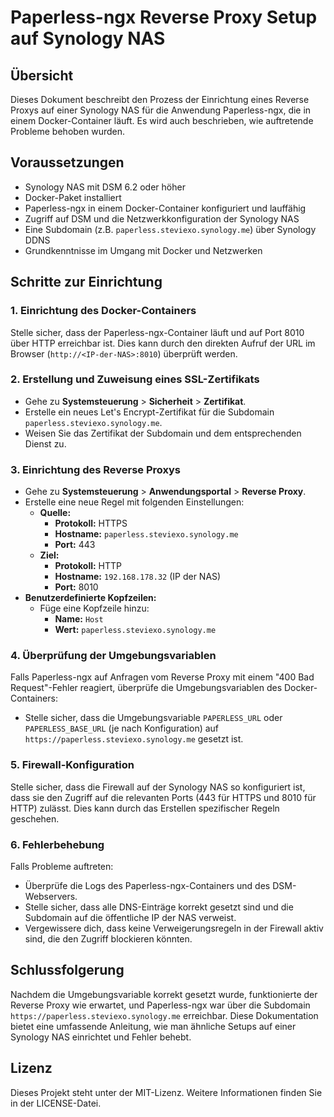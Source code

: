 # Paperless-ngx Reverse Proxy Setup auf Synology NAS

## Übersicht

Dieses Dokument beschreibt den Prozess der Einrichtung eines Reverse Proxys auf einer Synology NAS für die Anwendung Paperless-ngx, die in einem Docker-Container läuft. Es wird auch beschrieben, wie auftretende Probleme behoben wurden.

## Voraussetzungen

- Synology NAS mit DSM 6.2 oder höher
- Docker-Paket installiert
- Paperless-ngx in einem Docker-Container konfiguriert und lauffähig
- Zugriff auf DSM und die Netzwerkkonfiguration der Synology NAS
- Eine Subdomain (z.B. `paperless.steviexo.synology.me`) über Synology DDNS
- Grundkenntnisse im Umgang mit Docker und Netzwerken

## Schritte zur Einrichtung

### 1. **Einrichtung des Docker-Containers**

Stelle sicher, dass der Paperless-ngx-Container läuft und auf Port 8010 über HTTP erreichbar ist. Dies kann durch den direkten Aufruf der URL im Browser (`http://<IP-der-NAS>:8010`) überprüft werden.

### 2. **Erstellung und Zuweisung eines SSL-Zertifikats**

- Gehe zu **Systemsteuerung** > **Sicherheit** > **Zertifikat**.
- Erstelle ein neues Let's Encrypt-Zertifikat für die Subdomain `paperless.steviexo.synology.me`.
- Weisen Sie das Zertifikat der Subdomain und dem entsprechenden Dienst zu.

### 3. **Einrichtung des Reverse Proxys**

- Gehe zu **Systemsteuerung** > **Anwendungsportal** > **Reverse Proxy**.
- Erstelle eine neue Regel mit folgenden Einstellungen:
  - **Quelle:**
    - **Protokoll:** HTTPS
    - **Hostname:** `paperless.steviexo.synology.me`
    - **Port:** 443
  - **Ziel:**
    - **Protokoll:** HTTP
    - **Hostname:** `192.168.178.32` (IP der NAS)
    - **Port:** 8010
- **Benutzerdefinierte Kopfzeilen:**
  - Füge eine Kopfzeile hinzu:
    - **Name:** `Host`
    - **Wert:** `paperless.steviexo.synology.me`

### 4. **Überprüfung der Umgebungsvariablen**

Falls Paperless-ngx auf Anfragen vom Reverse Proxy mit einem "400 Bad Request"-Fehler reagiert, überprüfe die Umgebungsvariablen des Docker-Containers:

- Stelle sicher, dass die Umgebungsvariable `PAPERLESS_URL` oder `PAPERLESS_BASE_URL` (je nach Konfiguration) auf `https://paperless.steviexo.synology.me` gesetzt ist.

### 5. **Firewall-Konfiguration**

Stelle sicher, dass die Firewall auf der Synology NAS so konfiguriert ist, dass sie den Zugriff auf die relevanten Ports (443 für HTTPS und 8010 für HTTP) zulässt. Dies kann durch das Erstellen spezifischer Regeln geschehen.

### 6. **Fehlerbehebung**

Falls Probleme auftreten:
- Überprüfe die Logs des Paperless-ngx-Containers und des DSM-Webservers.
- Stelle sicher, dass alle DNS-Einträge korrekt gesetzt sind und die Subdomain auf die öffentliche IP der NAS verweist.
- Vergewissere dich, dass keine Verweigerungsregeln in der Firewall aktiv sind, die den Zugriff blockieren könnten.

## Schlussfolgerung

Nachdem die Umgebungsvariable korrekt gesetzt wurde, funktionierte der Reverse Proxy wie erwartet, und Paperless-ngx war über die Subdomain `https://paperless.steviexo.synology.me` erreichbar. Diese Dokumentation bietet eine umfassende Anleitung, wie man ähnliche Setups auf einer Synology NAS einrichtet und Fehler behebt.

## Lizenz

Dieses Projekt steht unter der MIT-Lizenz. Weitere Informationen finden Sie in der LICENSE-Datei.
